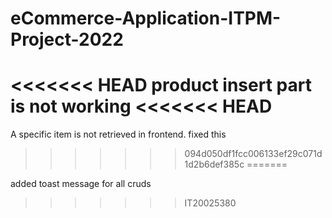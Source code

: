 # eCommerce-Application-ITPM-Project-2022

<<<<<<< HEAD
product insert part is not working
<<<<<<< HEAD
=======
A specific item is not retrieved in frontend.
fixed this
>>>>>>> 094d050df1fcc006133ef29c071d1d2b6def385c
=======

added toast message for all cruds
>>>>>>> IT20025380
